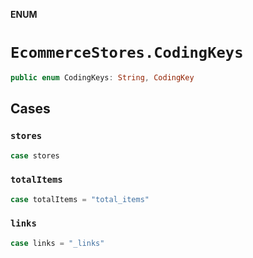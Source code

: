 **ENUM**

# `EcommerceStores.CodingKeys`

```swift
public enum CodingKeys: String, CodingKey
```

## Cases
### `stores`

```swift
case stores
```

### `totalItems`

```swift
case totalItems = "total_items"
```

### `links`

```swift
case links = "_links"
```
